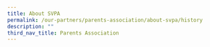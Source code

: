 ```yaml
---
title: About SVPA
permalink: /our-partners/parents-association/about-svpa/history
description: ""
third_nav_title: Parents Association
---
```

